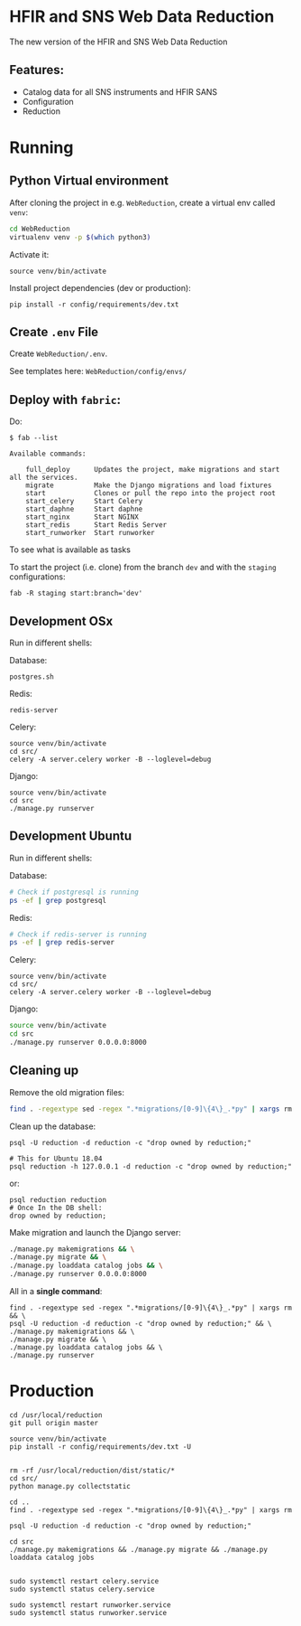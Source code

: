# HFIR and SNS Web Data Reduction

The new version of the HFIR and SNS Web Data Reduction

## Features:

- Catalog data for all SNS instruments and HFIR SANS
- Configuration
- Reduction

# Running

## Python Virtual environment

After cloning the project in e.g. `WebReduction`, create a virtual env called `venv`:

```sh
cd WebReduction
virtualenv venv -p $(which python3)
```

Activate it:

```
source venv/bin/activate
```

Install project dependencies (dev or production):

```
pip install -r config/requirements/dev.txt
```

## Create `.env` File

Create `WebReduction/.env`.

See templates here:
`WebReduction/config/envs/`

## Deploy with `fabric`:

Do:
```
$ fab --list

Available commands:

    full_deploy      Updates the project, make migrations and start all the services.
    migrate          Make the Django migrations and load fixtures
    start            Clones or pull the repo into the project root
    start_celery     Start Celery
    start_daphne     Start daphne
    start_nginx      Start NGINX
    start_redis      Start Redis Server
    start_runworker  Start runworker

```

To see what is available as tasks

To start the project (i.e. clone) from the branch `dev` and with the `staging` configurations:

```
fab -R staging start:branch='dev'
```

## Development OSx

Run in different shells:

Database:

```
postgres.sh
```

Redis:

```
redis-server
```

Celery:

```
source venv/bin/activate
cd src/
celery -A server.celery worker -B --loglevel=debug
```

Django:

```
source venv/bin/activate
cd src
./manage.py runserver
```

## Development Ubuntu

Run in different shells:

Database:

```sh
# Check if postgresql is running
ps -ef | grep postgresql
```

Redis:

```sh
# Check if redis-server is running
ps -ef | grep redis-server
```

Celery:

```
source venv/bin/activate
cd src/
celery -A server.celery worker -B --loglevel=debug
```

Django:

```sh
source venv/bin/activate
cd src
./manage.py runserver 0.0.0.0:8000
```

## Cleaning up

Remove the old migration files:

```sh
find . -regextype sed -regex ".*migrations/[0-9]\{4\}_.*py" | xargs rm
```

Clean up the database:
```
psql -U reduction -d reduction -c "drop owned by reduction;"

# This for Ubuntu 18.04
psql reduction -h 127.0.0.1 -d reduction -c "drop owned by reduction;"

```
or:
```
psql reduction reduction
# Once In the DB shell:
drop owned by reduction;
```


Make migration and launch the Django server:

```sh
./manage.py makemigrations && \
./manage.py migrate && \
./manage.py loaddata catalog jobs && \
./manage.py runserver 0.0.0.0:8000
```


All in a **single command**:

```
find . -regextype sed -regex ".*migrations/[0-9]\{4\}_.*py" | xargs rm && \
psql -U reduction -d reduction -c "drop owned by reduction;" && \
./manage.py makemigrations && \
./manage.py migrate && \
./manage.py loaddata catalog jobs && \
./manage.py runserver
```

# Production


```
cd /usr/local/reduction
git pull origin master

source venv/bin/activate
pip install -r config/requirements/dev.txt -U


rm -rf /usr/local/reduction/dist/static/*
cd src/
python manage.py collectstatic

cd ..
find . -regextype sed -regex ".*migrations/[0-9]\{4\}_.*py" | xargs rm

psql -U reduction -d reduction -c "drop owned by reduction;"

cd src
./manage.py makemigrations && ./manage.py migrate && ./manage.py loaddata catalog jobs


sudo systemctl restart celery.service
sudo systemctl status celery.service

sudo systemctl restart runworker.service
sudo systemctl status runworker.service

```
